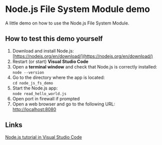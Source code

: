# Node.js File System Module demo
A little demo on how to use the Node.js File System Module.

## How to test this demo yourself
1. Download and install Node.js:  
  [https://nodejs.org/en/download/](https://nodejs.org/en/download/)
2. Restart (or start) **Visual Studio Code**
3. Open a **terminal window** and check that Node.js is correctly installed:  
```node --version```
4. Go to the directory where the app is located:  
```cd node_js_fs_demo```
5. Start the Node.js app:  
```node read_hello_world.js```
6. Open port in firewall if prompted
7. Open a web browser and go to the following URL:  
[http://localhost:8080](http://localhost:8080)

## Links
[Node.js tutorial in Visual Studio Code](https://code.visualstudio.com/docs/nodejs/nodejs-tutorial)